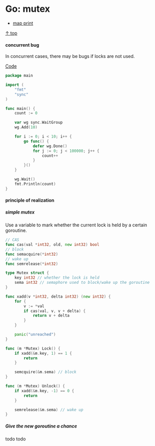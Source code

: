 # Go: mutex

- [map print](#map-print)

[↑ top](#go-map)


#### concurrent bug
In concurrent cases, there may be bugs if locks are not used.

[Code](https://go.dev/play/p/0_ekQwdAFeN)

```go
package main

import (
	"fmt"
	"sync"
)

func main() {
	count := 0

	var wg sync.WaitGroup
	wg.Add(10)

	for i := 0; i < 10; i++ {
		go func() {
			defer wg.Done()
			for j := 0; j < 100000; j++ {
				count++
			}
		}()
	}

	wg.Wait()
	fmt.Println(count)
}
```

#### principle of realization

##### simple mutex
Use a variable to mark whether the current lock is held by a certain goroutine.

```go
// CAS
func cas(val *int32, old, new int32) bool
// block
func semacquire(*int32)
// wake up
func semrelease(*int32)

type Mutex struct {
	key int32 // whether the lock is held
	sema int32 // semaphore used to block/wake up the goroutine 
}

func xadd(v *int32, delta int32) (new int32) {
	for {
		v := *val
		if cas(val, v, v + delta) {
			return v + delta
		}
	}

	panic("unreached")
}

func (m *Mutex) Lock() {
	if xadd(&m.key, 1) == 1 {
		return
	}

	semcquire(&m.sema) // block
}

func (m *Mutex) Unlock() {
	if xadd(&m.key, -1) == 0 {
		return
	}

	semrelease(&m.sema) // wake up
}
```

##### Give the new goroutine a chance
todo
todo